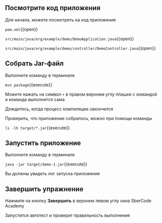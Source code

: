 ## Посмотрите код приложения

Для начала, можете посмотреть на код приложения

`pom.xml`{{open}}

`src/main/java/org/example/demo/DemoApplication.java`{{open}}

`src/main/java/org/example/demo/controller/DemoController.java`{{open}}




## Собрать Jar-файл

Выполните команду в терминале

`mvn package`{{execute}}

Можете нажать на символ `+` в правом верхнем углу плашки с командой и команда выполнится сама

Дождитесь, когда процесс компиляции закончится

Проверить, что приложение собралось, можно при помощи команды

`ls -lh target/*.jar`{{execute}}

## Запустить приложение

Выполните команду в терминале

`java -jar target/demo-1.jar`{{execute}}

Вы должны увидеть лог запуска приложения

## Завершить упражнение

Нажмите на кнопку **Завершить** в верхнем левом углу окна SberCode Academy

Запустится автотест и проверит правильность выполнения